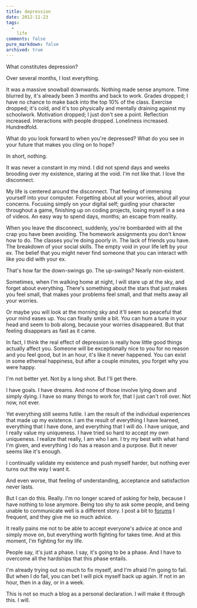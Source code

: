 ```yaml
---
title: depression
date: 2012-11-23
tags:
  -
    life
comments: false
pure_markdown: false
archived: true
---
```



<p>
  What constitutes depression?
</p>

<p>
  Over several months, I lost everything.
</p>

<p>
  It was a massive snowball downwards. Nothing made sense anymore. Time blurred by, it's already been 3 months and back to work. Grades dropped; I have no chance to make back into the top 10% of the class. Exercise dropped; it's cold, and it's too physically and mentally draining against my schoolwork. Motivation dropped; I just don't see a point. Reflection increased. Interactions with people dropped. Loneliness increased. Hundredfold.
</p>

<p>
  What do you look forward to when you're depressed? What do you see in your future that makes you cling on to hope?
</p>

<p>
  In short, nothing.
</p>

<p>
  It was never a constant in my mind. I did not spend days and weeks brooding over my existence, staring at the void. I'm not like that. I love the disconnect.
</p>

<p>
  My life is centered around the disconnect. That feeling of immersing yourself into your computer. Forgetting about all your worries, about all your concerns. Focusing simply on your digital self; guiding your character throughout a game, finishing up on coding projects, losing myself in a sea of videos. An easy way to spend days, months; an escape from reality.
</p>

<p>
  When you leave the disconnect, suddenly, you're bombarded with all the crap you have been avoiding. The homework assignments you don't know how to do. The classes you're doing poorly in. The lack of friends you have. The breakdown of your social skills. The empty void in your life left by your ex. The belief that you might never find someone that you can interact with like you did with your ex.
</p>

<p>
  That's how far the down-swings go. The up-swings? Nearly non-existent.
</p>

<p>
  Sometimes, when I'm walking home at night, I will stare up at the sky, and forget about everything. There's something about the stars that just makes you feel small, that makes your problems feel small, and that melts away all your worries.
</p>

<p>
  Or maybe you will look at the morning sky and it'll seem so peaceful that your mind eases up. You can finally smile a bit. You can hum a tune in your head and seem to bob along, because your worries disappeared. But that feeling disappears as fast as it came.
</p>

<p>
  In fact, I think the real effect of depression is really how little good things actually affect you. Someone will be exceptionally nice to you for no reason and you feel good, but in an hour, it's like it never happened. You can exist in some ethereal happiness, but after a couple minutes, you forget why you were happy.
</p>

<p>
  I'm not better yet. Not by a long shot. But I'll get there.
</p>

<p>
  I have goals. I have dreams. And none of those involve lying down and simply dying. I have so many things to work for, that I just can't roll over. Not now, not ever.
</p>

<p>
  Yet everything still seems futile. I am the result of the individual experiences that made up my existence. I am the result of everything I have learned, everything that I have done, and everything that I will do. I have unique, and I really value my uniqueness. I have tried so hard to accept my own uniqueness. I realize that really, I am who I am. I try my best with what hand I'm given, and everything I do has a reason and a purpose. But it never seems like it's enough.
</p>

<p>
  I continually validate my existence and push myself harder, but nothing ever turns out the way I want it.
</p>

<p>
  And even worse, that feeling of understanding, acceptance and satisfaction never lasts.
</p>

<p>
  But I can do this. Really. I'm no longer scared of asking for help, because I have nothing to lose anymore. Being too shy to ask some people, and being unable to communicate well is a different story. I post a bit to <a href="http://www.teamliquid.net/blogs/viewblog.php?topic_id=383710">forums</a> I frequent, and they give me so much advice.
</p>

<p>
  It really pains me not to be able to accept everyone's advice at once and simply move on, but everything worth fighting for takes time. And at this moment, I'm fighting for my life.
</p>

<p>
  People say, it's just a phase. I say, it's going to be a phase. And I have to overcome all the hardships that this phase entails.
</p>

<p>
  I'm already trying out so much to fix myself, and I'm afraid I'm going to fail. But when I do fail, you can bet I will pick myself back up again. If not in an hour, then in a day, or in a week.
</p>

<p>
  This is not so much a blog as a personal declaration. I will make it through this. I will.
</p>
